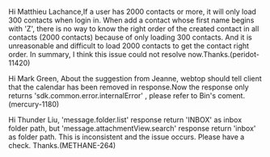 Hi Matthieu Lachance,If a user has 2000 contacts or more, it will only load 300 contacts when login in. When add a contact whose first name begins with 'Z', there is no way to know the right order of the created contact in all contacts (2000 contacts) because of only loading 300 contacts. And it is unreasonable and difficult to load 2000 contacts to get the contact right order. In summary, I think this issue could not resolve now.Thanks.(peridot-11420)

Hi Mark Green,
About the suggestion from Jeanne, webtop should tell client that the calendar has been removed in response.Now the response only returns 'sdk.common.error.internalError' , please refer to Bin's coment.(mercury-1180)

Hi Thunder Liu,
'message.folder.list' response return 'INBOX' as inbox folder path, but 'message.attachmentView.search' response return 'inbox' as folder path. This is inconsistent and the issue occurs. Please have a check. Thanks.(METHANE-264)
